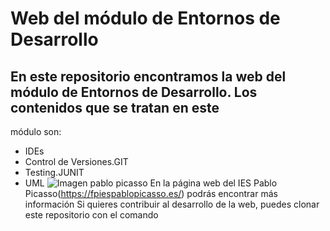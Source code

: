 # Web del módulo de Entornos de Desarrollo
## En este repositorio encontramos la web del módulo de **Entornos de Desarrollo**. Los contenidos que se tratan en este 
módulo son:
- IDEs
- Control de Versiones.GIT
- Testing.JUNIT
- UML
![Imagen pablo picasso](https://fpiespablopicasso.es/wp-content/uploads/2022/03/LOGOTIPO-IES-PABLO-PICASSO-texto-morado.png)
En la página web del IES Pablo Picasso(https://fpiespablopicasso.es/) podrás encontrar más información
Si quieres contribuir al desarrollo de la  web, puedes clonar este repositorio con el comando


